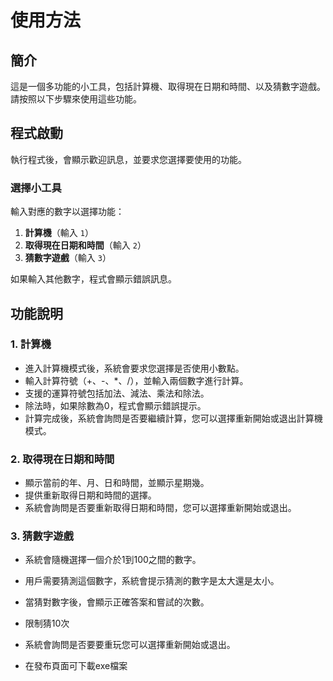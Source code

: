 # 使用方法

## 簡介

這是一個多功能的小工具，包括計算機、取得現在日期和時間、以及猜數字遊戲。請按照以下步驟來使用這些功能。

## 程式啟動

執行程式後，會顯示歡迎訊息，並要求您選擇要使用的功能。

### 選擇小工具

輸入對應的數字以選擇功能：

1. **計算機**（輸入 `1`）
2. **取得現在日期和時間**（輸入 `2`）
3. **猜數字遊戲**（輸入 `3`）

如果輸入其他數字，程式會顯示錯誤訊息。

## 功能說明

### 1. 計算機

- 進入計算機模式後，系統會要求您選擇是否使用小數點。
- 輸入計算符號（+、-、*、/），並輸入兩個數字進行計算。
- 支援的運算符號包括加法、減法、乘法和除法。
- 除法時，如果除數為0，程式會顯示錯誤提示。
- 計算完成後，系統會詢問是否要繼續計算，您可以選擇重新開始或退出計算機模式。

### 2. 取得現在日期和時間

- 顯示當前的年、月、日和時間，並顯示星期幾。
- 提供重新取得日期和時間的選擇。
- 系統會詢問是否要重新取得日期和時間，您可以選擇重新開始或退出。

### 3. 猜數字遊戲

- 系統會隨機選擇一個介於1到100之間的數字。
- 用戶需要猜測這個數字，系統會提示猜測的數字是太大還是太小。
- 當猜對數字後，會顯示正確答案和嘗試的次數。
- 限制猜10次
- 系統會詢問是否要要重玩您可以選擇重新開始或退出。

- 在發布頁面可下載exe檔案
